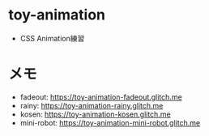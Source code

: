 # toy-animation
- CSS Animation練習

# メモ
- fadeout: https://toy-animation-fadeout.glitch.me
- rainy: https://toy-animation-rainy.glitch.me
- kosen: https://toy-animation-kosen.glitch.me
- mini-robot: https://toy-animation-mini-robot.glitch.me